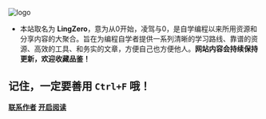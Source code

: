 ![logo](http://picture.lingzero.cn/202206231548215.png)

- 本站取名为 **LingZero**，意为从0开始，凌驾与0，是自学编程以来所用资源和分享内容的大聚合。旨在为编程自学者提供一系列清晰的学习路线、靠谱的资源、高效的工具、和务实的文章，方便自己也方便他人。**网站内容会持续保持更新，欢迎收藏品鉴！**

## 记住，一定要善用 `Ctrl+F` 哦！

[**联系作者**](https://github.com/LingZeroD)
[**开启阅读**](README.md)